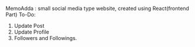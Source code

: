 MemoAdda : small social media type website,
created using React(frontend Part)
To-Do:
 1) Update Post
 2) Update Profile
 3) Followers and Followings.
 
